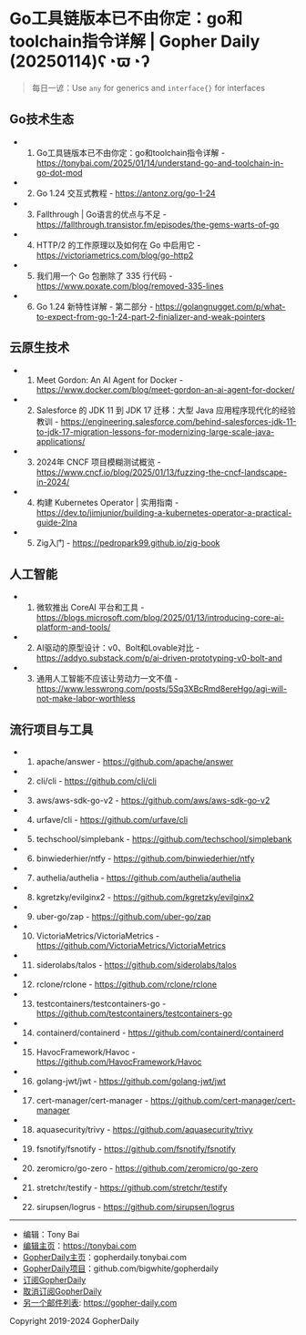 # Go工具链版本已不由你定：go和toolchain指令详解 | Gopher Daily (20250114)ʕ◔ϖ◔ʔ

>每日一谚：Use `any` for generics and `interface{}` for interfaces

## Go技术生态


- 1. Go工具链版本已不由你定：go和toolchain指令详解 - https://tonybai.com/2025/01/14/understand-go-and-toolchain-in-go-dot-mod

- 2. Go 1.24 交互式教程 - https://antonz.org/go-1-24

- 3. Fallthrough | Go语言的优点与不足 - https://fallthrough.transistor.fm/episodes/the-gems-warts-of-go

- 4. HTTP/2 的工作原理以及如何在 Go 中启用它 - https://victoriametrics.com/blog/go-http2

- 5. 我们用一个 Go 包删除了 335 行代码 - https://www.poxate.com/blog/removed-335-lines

- 6. Go 1.24 新特性详解 - 第二部分 - https://golangnugget.com/p/what-to-expect-from-go-1-24-part-2-finializer-and-weak-pointers


## 云原生技术


- 1. Meet Gordon: An AI Agent for Docker - https://www.docker.com/blog/meet-gordon-an-ai-agent-for-docker/

- 2. Salesforce 的 JDK 11 到 JDK 17 迁移：大型 Java 应用程序现代化的经验教训 - https://engineering.salesforce.com/behind-salesforces-jdk-11-to-jdk-17-migration-lessons-for-modernizing-large-scale-java-applications/

- 3. 2024年 CNCF 项目模糊测试概览 - https://www.cncf.io/blog/2025/01/13/fuzzing-the-cncf-landscape-in-2024/

- 4. 构建 Kubernetes Operator | 实用指南 - https://dev.to/jimjunior/building-a-kubernetes-operator-a-practical-guide-2lna

- 5. Zig入门 - https://pedropark99.github.io/zig-book


## 人工智能


- 1. 微软推出 CoreAI 平台和工具 - https://blogs.microsoft.com/blog/2025/01/13/introducing-core-ai-platform-and-tools/

- 2. AI驱动的原型设计：v0、Bolt和Lovable对比 - https://addyo.substack.com/p/ai-driven-prototyping-v0-bolt-and

- 3. 通用人工智能不应该让劳动力一文不值 - https://www.lesswrong.com/posts/5Sq3XBcRmd8ereHgo/agi-will-not-make-labor-worthless


## 流行项目与工具


- 1. apache/answer - https://github.com/apache/answer

- 2. cli/cli - https://github.com/cli/cli

- 3. aws/aws-sdk-go-v2 - https://github.com/aws/aws-sdk-go-v2

- 4. urfave/cli - https://github.com/urfave/cli

- 5. techschool/simplebank - https://github.com/techschool/simplebank

- 6. binwiederhier/ntfy - https://github.com/binwiederhier/ntfy

- 7. authelia/authelia - https://github.com/authelia/authelia

- 8. kgretzky/evilginx2 - https://github.com/kgretzky/evilginx2

- 9. uber-go/zap - https://github.com/uber-go/zap

- 10. VictoriaMetrics/VictoriaMetrics - https://github.com/VictoriaMetrics/VictoriaMetrics

- 11. siderolabs/talos - https://github.com/siderolabs/talos

- 12. rclone/rclone - https://github.com/rclone/rclone

- 13. testcontainers/testcontainers-go - https://github.com/testcontainers/testcontainers-go

- 14. containerd/containerd - https://github.com/containerd/containerd

- 15. HavocFramework/Havoc - https://github.com/HavocFramework/Havoc

- 16. golang-jwt/jwt - https://github.com/golang-jwt/jwt

- 17. cert-manager/cert-manager - https://github.com/cert-manager/cert-manager

- 18. aquasecurity/trivy - https://github.com/aquasecurity/trivy

- 19. fsnotify/fsnotify - https://github.com/fsnotify/fsnotify

- 20. zeromicro/go-zero - https://github.com/zeromicro/go-zero

- 21. stretchr/testify - https://github.com/stretchr/testify

- 22. sirupsen/logrus - https://github.com/sirupsen/logrus


----

- 编辑：Tony Bai
- [编辑主页](https://tonybai.com)：https://tonybai.com
- [GopherDaily主页](https://gopherdaily.tonybai.com)：gopherdaily.tonybai.com
- [GopherDaily项目](https://github.com/bigwhite/gopherdaily)：github.com/bigwhite/gopherdaily
- [订阅GopherDaily](https://gopherdaily.tonybai.com/subscribe)
- [取消订阅GopherDaily](https://gopherdaily.tonybai.com/unsubscribe)
- [另一个邮件列表](https://gopher-daily.com): https://gopher-daily.com

Copyright 2019-2024 GopherDaily
